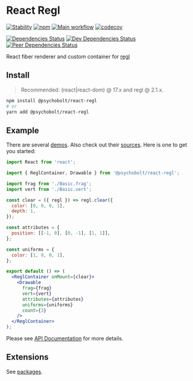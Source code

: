 # React Regl

[![Stability](https://img.shields.io/badge/Stability-Experimental-Orange.svg)](https://nodejs.org/api/documentation.html#documentation_stability_index)
[![npm](https://img.shields.io/npm/v/@psychobolt/react-regl.svg)](https://www.npmjs.com/package/@psychobolt/react-regl)
[![Main workflow](https://github.com/psychobolt/react-regl/actions/workflows/main.yml/badge.svg)](https://github.com/psychobolt/react-regl/actions/workflows/main.yml)
[![codecov](https://codecov.io/gh/psychobolt/react-regl/branch/master/graph/badge.svg?flag=react-regl)](https://codecov.io/gh/psychobolt/react-regl)

[![Dependencies Status](https://david-dm.org/psychobolt/react-regl.svg)](https://david-dm.org/psychobolt/react-regl)
[![Dev Dependencies Status](https://david-dm.org/psychobolt/react-regl/dev-status.svg)](https://david-dm.org/psychobolt/react-regl?type=dev)
[![Peer Dependencies Status](https://david-dm.org/psychobolt/react-regl/peer-status.svg)](https://david-dm.org/psychobolt/react-regl?type=peer)

React fiber renderer and custom container for [regl](https://github.com/regl-project/regl)

## Install

> Recommended: (react|react-dom) @ 17.x and regl @ 2.1.x.

```sh
npm install @psychobolt/react-regl
# or
yarn add @psychobolt/react-regl
```

## Example

There are several [demos](https://psychobolt.github.io/react-regl). Also check out their [sources](https://github.com/psychobolt/react-regl/blob/master/stories/Core). Here is one to get you started:

```jsx
import React from 'react';

import { ReglContainer, Drawable } from '@psychobolt/react-regl';

import frag from './Basic.frag';
import vert from './Basic.vert';

const clear = ({ regl }) => regl.clear({
  color: [0, 0, 0, 1],
  depth: 1,
});

const attributes = {
  position: [[-1, 0], [0, -1], [1, 1]],
};

const uniforms = {
  color: [1, 0, 0, 1],
};

export default () => (
  <ReglContainer onMount={clear}>
    <Drawable
      frag={frag}
      vert={vert}
      attributes={attributes}
      uniforms={uniforms}
      count={3}
    />
  </ReglContainer>
);
```

Please see [API Documentation](https://github.com/psychobolt/react-regl/blob/master/src/README.md) for more details.

## Extensions

See [packages](https://github.com/psychobolt/react-regl/tree/master/packages).
